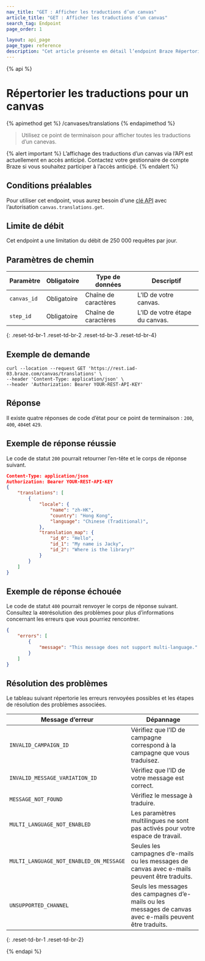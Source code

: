 ```yaml
---
nav_title: "GET : Afficher les traductions d’un canvas"
article_title: "GET : Afficher les traductions d’un canvas"
search_tag: Endpoint
page_order: 1

layout: api_page
page_type: reference
description: "Cet article présente en détail l’endpoint Braze Répertorier les traductions pour un canvas."
---
```


{% api %}
# Répertorier les traductions pour un canvas
{% apimethod get %}
/canvases/translations
{% endapimethod %}

> Utilisez ce point de terminaison pour afficher toutes les traductions d’un canevas.

{% alert important %}
L’affichage des traductions d’un canvas via l’API est actuellement en accès anticipé. Contactez votre gestionnaire de compte Braze si vous souhaitez participer à l’accès anticipé.
{% endalert %}

## Conditions préalables

Pour utiliser cet endpoint, vous aurez besoin d'une [clé API]({{site.baseurl}}/api/basics#rest-api-key/) avec l’autorisation `canvas.translations.get`.

## Limite de débit

Cet endpoint a une limitation du débit de 250 000 requêtes par jour.

## Paramètres de chemin

| Paramètre | Obligatoire | Type de données | Descriptif |
| --------- | ---------| --------- | ----------- |
|`canvas_id`| Obligatoire | Chaîne de caractères | L’ID de votre canvas. |
|`step_id`| Obligatoire | Chaîne de caractères | L’ID de votre étape du canvas. |
{: .reset-td-br-1 .reset-td-br-2 .reset-td-br-3  .reset-td-br-4}

## Exemple de demande

```
curl --location --request GET 'https://rest.iad-03.braze.com/canvas/translations' \
--header 'Content-Type: application/json' \
--header 'Authorization: Bearer YOUR-REST-API-KEY'
```

## Réponse

Il existe quatre réponses de code d’état pour ce point de terminaison : `200`, `400`, `404`et `429`.

## Exemple de réponse réussie

Le code de statut `200` pourrait retourner l’en-tête et le corps de réponse suivant.

```json
Content-Type: application/json
Authorization: Bearer YOUR-REST-API-KEY
{
	"translations": [
		{
			"locale": {
 				"name": "zh-HK",
 				"country": "Hong Kong",
 				"language": "Chinese (Traditional)",
			},
			"translation_map": {
				"id_0": "Hello",
				"id_1": "My name is Jacky",
				"id_2": "Where is the library?"
			}
		}
	]
}
```

## Exemple de réponse échouée

Le code de statut `400` pourrait renvoyer le corps de réponse suivant. Consultez la `400`résolution des problèmes[](#troubleshooting) pour plus d’informations concernant les erreurs que vous pourriez rencontrer.

```json
{
	"errors": [
		{
			"message": "This message does not support multi-language."
		}
	]
}
```

## Résolution des problèmes

Le tableau suivant répertorie les erreurs renvoyées possibles et les étapes de résolution des problèmes associées.

| Message d’erreur | Dépannage |
|-----------------------------------------|------------------------------------------------------------------------------------|
| `INVALID_CAMPAIGN_ID`                   | Vérifiez que l’ID de campagne correspond à la campagne que vous traduisez.                   |
| `INVALID_MESSAGE_VARIATION_ID`          | Vérifiez que l’ID de votre message est correct.                                                |
| `MESSAGE_NOT_FOUND`                     | Vérifiez le message à traduire.                                           |
| `MULTI_LANGUAGE_NOT_ENABLED`            | Les paramètres multilingues ne sont pas activés pour votre espace de travail.                       |
| `MULTI_LANGUAGE_NOT_ENABLED_ON_MESSAGE` | Seules les campagnes d’e-mails ou les messages de canvas avec e-mails peuvent être traduits.             |
| `UNSUPPORTED_CHANNEL`                   | Seuls les messages des campagnes d’e-mails ou les messages de canvas avec e-mails peuvent être traduits. |
{: .reset-td-br-1 .reset-td-br-2}

{% endapi %}